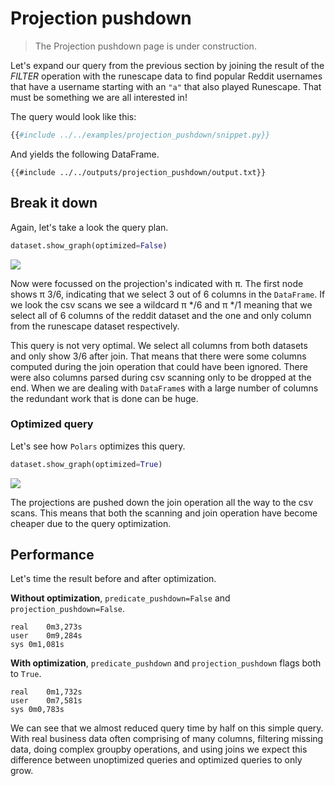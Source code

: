 # Projection pushdown

> The Projection pushdown page is under construction.

Let's expand our query from the previous section by joining the result of the *FILTER*
operation with the runescape data to find popular Reddit usernames that have a
username starting with an `"a"` that also played Runescape. That must be something we are all
interested in!

The query would look like this:

```python
{{#include ../../examples/projection_pushdown/snippet.py}}
```

And yields the following DataFrame.

```text
{{#include ../../outputs/projection_pushdown/output.txt}}
```

## Break it down

Again, let's take a look the query plan.

```python
dataset.show_graph(optimized=False)
```

![](../../outputs/projection_pushdown/graph.png)

Now were focussed on the projection's indicated with π. The first node shows π 3/6,
indicating that we select 3 out of 6 columns in the `DataFrame`. If we look the csv scans
we see a wildcard π \*/6 and π \*/1 meaning that we select all of 6 columns of the
reddit dataset and the one and only column from the runescape dataset respectively.

This query is not very optimal. We select all columns from both datasets and only show
3/6 after join. That means that there were some columns computed during the join
operation that could have been ignored. There were also columns parsed during csv
scanning only to be dropped at the end. When we are dealing with `DataFrame`s with a
large number of columns the redundant work that is done can be huge.

### Optimized query

Let's see how `Polars` optimizes this query.

```python
dataset.show_graph(optimized=True)
```

![](../../outputs/projection_pushdown/graph-optimized.png)

The projections are pushed down the join operation all the way to the csv scans. This
means that both the scanning and join operation have become cheaper due to the query
optimization.

## Performance

Let's time the result before and after optimization.

**Without optimization**, `predicate_pushdown=False` and `projection_pushdown=False`.

```text
real	0m3,273s
user	0m9,284s
sys	0m1,081s
```

**With optimization**, `predicate_pushdown` and `projection_pushdown` flags both to
`True`.

```text
real	0m1,732s
user	0m7,581s
sys	0m0,783s
```

We can see that we almost reduced query time by half on this simple query. With real
business data often comprising of many columns, filtering missing data, doing complex
groupby operations, and using joins we expect this difference between unoptimized queries and optimized
queries to only grow.
